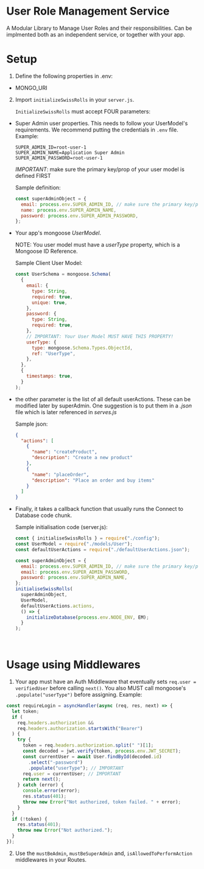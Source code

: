 # User Role Management Service

A Modular Library to Manage User Roles and their responsibilities. Can be implmented both as an independent service, or together with your app.

# Setup

1. Define the following properties in .env:

- MONGO_URI

2. Import `initializeSwissRolls` in your `server.js`.

   `InitializeSwissRolls` must accept FOUR parameters:

- Super Admin user properties. This needs to follow your UserModel's requirements. We recommend putting the credentials in `.env` file. Example:

  ```env
  SUPER_ADMIN_ID=root-user-1
  SUPER_ADMIN_NAME=Application Super Admin
  SUPER_ADMIN_PASSWORD=root-user-1
  ```

  _IMPORTANT_: make sure the primary key/prop of your user model is defined FIRST

  Sample definition:

  ```javascript
  const superAdminObject = {
    email: process.env.SUPER_ADMIN_ID, // make sure the primary key/prop of your user model is defined FIRST
    name: process.env.SUPER_ADMIN_NAME,
    password: process.env.SUPER_ADMIN_PASSWORD,
  };
  ```

- Your app's mongoose _UserModel_.

  NOTE: You user model must have a _userType_ property, which is a Mongoose ID Reference.

  Sample Client User Model:

  ```javascript
  const UserSchema = mongoose.Schema(
    {
      email: {
        type: String,
        required: true,
        unique: true,
      },
      password: {
        type: String,
        required: true,
      },
      // IMPORTANT: Your User Model MUST HAVE THIS PROPERTY!
      userType: {
        type: mongoose.Schema.Types.ObjectId,
        ref: "UserType",
      },
    },
    {
      timestamps: true,
    }
  );
  ```

- the other parameter is the list of all default userActions. These can be modified later by superAdmin. One suggestion is to put them in a _.json_ file which is later referenced in _serves.js_

  Sample json:

  ```json
  {
    "actions": [
      {
        "name": "createProduct",
        "description": "Create a new product"
      },
      {
        "name": "placeOrder",
        "description": "Place an order and buy items"
      }
    ]
  }
  ```

- Finally, it takes a callback function that usually runs the Connect to Database code chunk.

  Sample initialisation code (server.js):

  ```javascript
  const { initialiseSwissRolls } = require("./config");
  const UserModel = require("./models/User");
  const defaultUserActions = require("./defaultUserActions.json");

  const superAdminObject = {
    email: process.env.SUPER_ADMIN_ID, // make sure the primary key/prop of your user model is defined FIRST
    email: process.env.SUPER_ADMIN_PASSWORD,
    password: process.env.SUPER_ADMIN_NAME,
  };
  initialiseSwissRolls(
    superAdminObject,
    UserModel,
    defaultUserActions.actions,
    () => {
      initializeDatabase(process.env.NODE_ENV, EM);
    }
  );
  ```

  <br/>

# Usage using Middlewares

1. Your app must have an Auth Middleware that eventually sets `req.user = verifiedUser` before calling `next()`. You also MUST call mongoose's `.populate("userType")` before assigning. Example:

```javascript
const requireLogin = asyncHandler(async (req, res, next) => {
  let token;
  if (
    req.headers.authorization &&
    req.headers.authorization.startsWith("Bearer")
  ) {
    try {
      token = req.headers.authorization.split(" ")[1];
      const decoded = jwt.verify(token, process.env.JWT_SECRET);
      const currentUser = await User.findById(decoded.id)
        .select("-password")
        .populate("userType"); // IMPORTANT
      req.user = currentUser; // IMPORTANT
      return next();
    } catch (error) {
      console.error(error);
      res.status(401);
      throw new Error("Not authorized, token failed. " + error);
    }
  }
  if (!token) {
    res.status(401);
    throw new Error("Not authorized.");
  }
});
```

2. Use the `mustBeAdmin`, `mustBeSuperAdmin` and, `isAllowedToPerformAction` middlewares in your Routes.

